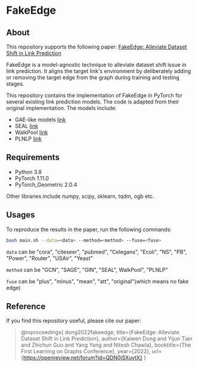 # FakeEdge

## About
This repository supports the following paper:
[FakeEdge: Alleviate Dataset Shift in Link Prediction](https://arxiv.org/abs/2211.15899)

FakeEdge is a model-agnostic technique to alleviate dataset shift issue in link prediction. It aligns the target link's environment by deliberately adding
or removing the target edge from the graph during training and testing stages.

This repository contains the implementation of FakeEdge in PyTorch for several existing link prediction models. The code is adapted from their original implementation. The models include:

- GAE-like models [link](https://github.com/facebookresearch/SEAL_OGB)
- SEAL [link](https://github.com/facebookresearch/SEAL_OGB)
- WalkPool [link](https://github.com/DaDaCheng/WalkPooling)
- PLNLP [link](https://github.com/zhitao-wang/PLNLP)


## Requirements

- Python 3.8
- PyTorch 1.11.0
- PyTorch\_Geometric 2.0.4

Other libraries include numpy, scipy, sklearn, tqdm, ogb etc.


## Usages
To reproduce the results in the paper, run the following commands:

```bash
bash main.sh --data=<data> --method=<method> --fuse=<fuse>
```
`data` can be 
"cora", "citeseer", "pubmed", "Celegans", "Ecoli", "NS", "PB", "Power", "Router", "USAir", "Yeast"

`method` can be "GCN", "SAGE", "GIN", "SEAL", WalkPool", "PLNLP"

`fuse` can be "plus", "minus", "mean", "att", "original"(which means no fake edge)

## Reference

If you find this repository useful, please cite our paper:
> @inproceedings{
dong2022fakeedge,
title={FakeEdge: Alleviate Dataset Shift in Link Prediction},
author={Kaiwen Dong and Yijun Tian and Zhichun Guo and Yang Yang and Nitesh Chawla},
booktitle={The First Learning on Graphs Conference},
year={2022},
url={https://openreview.net/forum?id=QDN0jSXuvtX}
}
